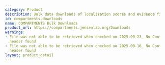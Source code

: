 ```yaml
---
category: Product
description: Bulk data downloads of localization scores and evidence files.
id: compartments.downloads
name: COMPARTMENTS Bulk Downloads
product_url: https://compartments.jensenlab.org/Downloads
warnings:
- File was not able to be retrieved when checked on 2025-09-23_ No Content-Length
  header found
- File was not able to be retrieved when checked on 2025-09-16_ No Content-Length
  header found
layout: product_detail
---
```


